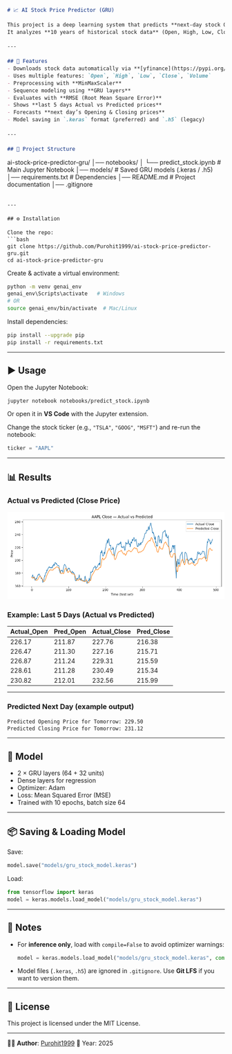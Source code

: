 

```markdown
# 📈 AI Stock Price Predictor (GRU)

This project is a deep learning system that predicts **next-day stock Opening and Closing prices** using **Gated Recurrent Units (GRUs)**.  
It analyzes **10 years of historical stock data** (Open, High, Low, Close, Volume) and forecasts the next trading day’s Open & Close values.

---

## 🚀 Features
- Downloads stock data automatically via **[yfinance](https://pypi.org/project/yfinance/)**
- Uses multiple features: `Open`, `High`, `Low`, `Close`, `Volume`
- Preprocessing with **MinMaxScaler**
- Sequence modeling using **GRU layers**
- Evaluates with **RMSE (Root Mean Square Error)**
- Shows **last 5 days Actual vs Predicted prices**
- Forecasts **next day’s Opening & Closing prices**
- Model saving in `.keras` format (preferred) and `.h5` (legacy)

---

## 📂 Project Structure
```

ai-stock-price-predictor-gru/
│── notebooks/
│   └── predict\_stock.ipynb   # Main Jupyter Notebook
│── models/                   # Saved GRU models (.keras / .h5)
│── requirements.txt          # Dependencies
│── README.md                 # Project documentation
│── .gitignore

````

---

## ⚙️ Installation

Clone the repo:
```bash
git clone https://github.com/Purohit1999/ai-stock-price-predictor-gru.git
cd ai-stock-price-predictor-gru
````

Create & activate a virtual environment:

```bash
python -m venv genai_env
genai_env\Scripts\activate   # Windows
# OR
source genai_env/bin/activate  # Mac/Linux
```

Install dependencies:

```bash
pip install --upgrade pip
pip install -r requirements.txt
```

---

## ▶️ Usage

Open the Jupyter Notebook:

```bash
jupyter notebook notebooks/predict_stock.ipynb
```

Or open it in **VS Code** with the Jupyter extension.

Change the stock ticker (e.g., `"TSLA"`, `"GOOG"`, `"MSFT"`) and re-run the notebook:

```python
ticker = "AAPL"
```

---

## 📊 Results

### Actual vs Predicted (Close Price)
![Close Price Prediction](GRU/imgs/close_price_prediction.png)


### Example: Last 5 Days (Actual vs Predicted)
| Actual_Open | Pred_Open | Actual_Close | Pred_Close |
|-------------|-----------|--------------|------------|
| 226.17      | 211.87    | 227.76       | 216.38     |
| 226.47      | 211.30    | 227.16       | 215.71     |
| 226.87      | 211.24    | 229.31       | 215.59     |
| 228.61      | 211.28    | 230.49       | 215.34     |
| 230.82      | 212.01    | 232.56       | 215.99     |

---

### Predicted Next Day (example output)

```
Predicted Opening Price for Tomorrow: 229.50
Predicted Closing Price for Tomorrow: 231.12
```

---

## 🧠 Model

* 2 × GRU layers (64 + 32 units)
* Dense layers for regression
* Optimizer: Adam
* Loss: Mean Squared Error (MSE)
* Trained with 10 epochs, batch size 64

---

## 📦 Saving & Loading Model

Save:

```python
model.save("models/gru_stock_model.keras")
```

Load:

```python
from tensorflow import keras
model = keras.models.load_model("models/gru_stock_model.keras")
```

---

## 📌 Notes

* For **inference only**, load with `compile=False` to avoid optimizer warnings:

  ```python
  model = keras.models.load_model("models/gru_stock_model.keras", compile=False)
  ```
* Model files (`.keras`, `.h5`) are ignored in `.gitignore`.
  Use **Git LFS** if you want to version them.

---

## 📜 License

This project is licensed under the MIT License.

---

👨‍💻 **Author**: [Purohit1999](https://github.com/Purohit1999)
📅 Year: 2025



